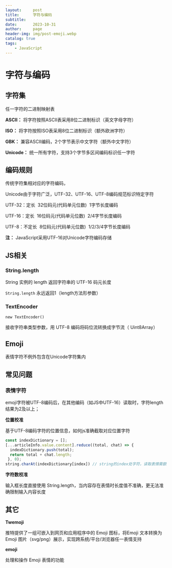 ```yaml
---
layout:     post
title:      字符与编码
subtitle:   
date:       2023-10-31
author:     page
header-img: img/post-emoji.webp
catalog: true
tags:
    - JavaScript
---
```


# 字符与编码

## 字符集

任一字符的二进制映射表

**ASCII：** 将字符按照ASCII表采用8位二进制标识（英文字母字符）

**ISO：** 将字符按照ISO表采用8位二进制标识（额外欧洲字符）

**GBK：** 兼容ASCII编码，2个字节表示中文字符（额外中文字符）

**Unicode：** 统一所有字符，支持3个字节多区间编码标识任一字符

## 编码规则

传统字符集相对应的字符编码，

Unicode由于字符广泛，UTF-32、UTF-16、UTF-8编码规范标识特定字符

UTF-32：定长  32位码元(代码单元位数)  1字节长度编码

UTF-16：定长  16位码元(代码单元位数)  2/4字节长度编码

UTF-8：不定长  8位码元(代码单元位数)  1/2/3/4字节长度编码

**注：** JavaScript采用UTF-16对Unicode字符编码存储

## JS相关

### String.length

String 实例的 length 返回字符串的 UTF-16 码元长度

`String.length`  永远返回1（length方法形参数）

### TextEncoder

`new TextEncoder()`

接收字符串类型参数，用 UTF-8 编码将码位流转换成字节流（ Uint8Array）

## Emoji

表情字符不例外包含在Unicode字符集内

## 常见问题

### 表情字符

emoji字符被UTF-8编码后，在其他编码（如JS中UTF-16）读取时，字符length结果为2及以上；

**位置校准**

基于UTF-8编码字符的位置信息，如何js准确截取对应位置字符

```js
const indexDictionary = [];
[...articleInfo.value.content].reduce((total, chat) => {
  indexDictionary.push(total);
  return total + chat.length;
 }, 0);
string.charAt(indexDictionary[index]) // string的index处字符，读取表情需额外处理
```

**字符数校准**

输入框长度直接使用 String.length，当内容存在表情时长度值不准确，更无法准确限制输入内容长度

## 其它

**Twemoji**

推特提供了一组可嵌入到网页和应用程序中的 Emoji 图标，将Emoji 文本转换为 Emoji 图片（svg/png）展示，实现跨系统/平台/浏览器任一表情支持

**emoji**

处理和操作 Emoji 表情的功能
